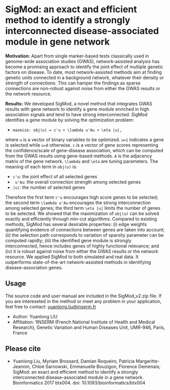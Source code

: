 SigMod: an exact and efficient method to identify a strongly interconnected disease-associated module in gene network
==================================

**Motivation:** Apart from single marker-based tests classically used in genome-wide association studies (GWAS), network-assisted analysis has become a promising approach to identify the joint effect of multiple genetic factors on disease. To date, most network-assisted methods aim at finding genetic units connected in a background network, whatever their density or strength of connections. This can hamper the findings as sparse connections are non-robust against noise from either the GWAS results or the network resource.

**Results:** We developed SigMod, a novel method that integrates GWAS results with gene network to identify a gene module enriched in high association signals and tend to have strong interconnected. SigMod identifies a gene module by solving the optimization problem: 

* `maxmize: obj(u) = c'u + \lambda u'Au + \eta |u|,`

where `u` is a vector of binary variables to be optimized. `u=1` indicates a gene is selected while `u=0` otherwise. `c` is a vector of gene scores representing the confidence/scale of gene-disease association, which can be computed from the GWAS results using gene-based methods. `A` is the adjacency matrix of the gene network. `\lambda` and `\eta` are tuning parameters. The meaning of each term in `obj(u)` is:

* `c'u`: the joint effect of all selected genes
* ` u'Au`: the overall connection strength among selected genes
* `|u|`: the number of selected genes

Therefore the first term `c'u` encourages high score genes to be selected; the second term `\lambda u'Au` encourages the strong interconnection among selected genes; the third term `\eta |u|` limits the number of genes to be selected. We showed that the maximization of `obj(u)` can be solved exactly and efficiently through min-cut algorithms. Compared to existing methods, SigMod has several desirable properties: (i) edge weights quantifying evidence of connections between genes are taken into account; (ii) the selection path corresponds to variation of sparsity parameter can be computed rapidly; (iii) the identified gene module is strongly interconnected, hence includes genes of highly functional relevance; and (iv) it is robust against noise from either the GWAS results or the network resource. We applied SigMod to both simulated and real data. It outperforms state-of-the-art network-assisted methods in identifying disease-association genes.


## Usage
The source code and user manual are included in the SigMod_v2.zip file. If you are intereseted in the method or meet any problem in your application, feel free to contact: yuanlong.liu@inserm.fr

* Author: Yuanlong LIU
* Affiliation: 1INSERM (French National Institute of Health and Medical Research), Genetic Variation and Human Diseases Unit, UMR-946, Paris, France

## Please cite
* Yuanlong Liu, Myriam Brossard, Damian Roqueiro, Patricia Margaritte-Jeannin, Chloé Sarnowski, Emmanuelle Bouzigon, Florence Demenais; SigMod: an exact and efficient method to identify a strongly interconnected disease-associated module in a gene network. Bioinformatics 2017 btx004. doi: 10.1093/bioinformatics/btx004

